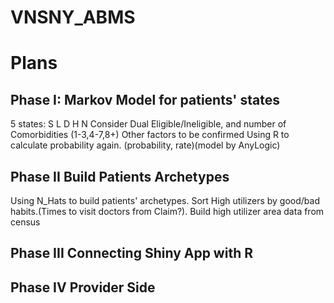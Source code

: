 # VNSNY_ABMS
# Plans

## Phase I: Markov Model for patients' states
5 states: S L D H N
Consider Dual Eligible/Ineligible, and number of Comorbidities (1-3,4-7,8+)
Other factors to be confirmed
Using R to calculate probability again. (probability, rate)(model by AnyLogic)
## Phase II Build Patients Archetypes
Using N_Hats to build patients' archetypes. Sort High utilizers by good/bad habits.(Times to visit doctors from Claim?). Build high utilizer area data from census

## Phase III Connecting Shiny App with R

## Phase IV Provider Side
